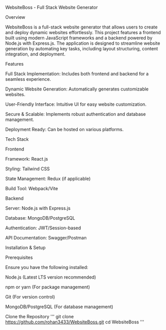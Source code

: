 WebsiteBoss - Full Stack Website Generator

Overview

WebsiteBoss is a full-stack website generator that allows users to create and deploy dynamic websites effortlessly. This project features a frontend built using modern JavaScript frameworks and a backend powered by Node.js with Express.js. The application is designed to streamline website generation by automating key tasks, including layout structuring, content integration, and deployment.

Features

Full Stack Implementation: Includes both frontend and backend for a seamless experience.

Dynamic Website Generation: Automatically generates customizable websites.

User-Friendly Interface: Intuitive UI for easy website customization.

Secure & Scalable: Implements robust authentication and database management.

Deployment Ready: Can be hosted on various platforms.

Tech Stack

Frontend

Framework: React.js

Styling: Tailwind CSS

State Management: Redux (if applicable)

Build Tool: Webpack/Vite

Backend

Server: Node.js with Express.js

Database: MongoDB/PostgreSQL

Authentication: JWT/Session-based

API Documentation: Swagger/Postman

Installation & Setup

Prerequisites

Ensure you have the following installed:

Node.js (Latest LTS version recommended)

npm or yarn (For package management)

Git (For version control)

MongoDB/PostgreSQL (For database management)

Clone the Repository
'''
git clone https://github.com/rohan3433/WebsiteBoss.git
cd WebsiteBoss
'''
